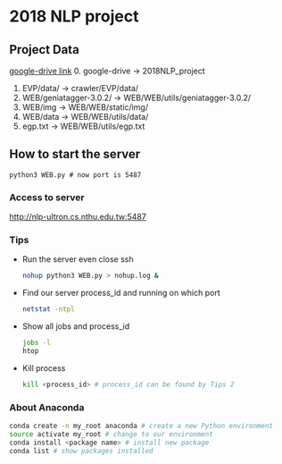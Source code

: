 # 2018 NLP project

## Project Data

[google-drive link](https://drive.google.com/drive/u/2/folders/18pnif3i3Rw4yPXInUloBQ65l6AsUgKm2)
0. google-drive -> 2018NLP_project
1. EVP/data/ -> crawler/EVP/data/
2. WEB/geniatagger-3.0.2/ -> WEB/WEB/utils/geniatagger-3.0.2/
3. WEB/img -> WEB/WEB/static/img/
4. WEB/data -> WEB/WEB/utils/data/
5. egp.txt -> WEB/WEB/utils/egp.txt

## How to start the server

```
python3 WEB.py # now port is 5487
```

### Access to server

http://nlp-ultron.cs.nthu.edu.tw:5487

### Tips

- Run the server even close ssh

   ```bash
   nohup python3 WEB.py > nohup.log &
   ```
-  Find our server process_id and running on which port

   ```bash
   netstat -ntpl
   ```
- Show all  jobs and process_id

   ```bash
   jobs -l 
   htop
   ```
- Kill process

   ```bash
   kill <process_id> # process_id can be found by Tips 2
   ```

### About Anaconda

```bash
conda create -n my_root anaconda # create a new Python environment
source activate my_root # change to our environment
conda install <package name> # install new package
conda list # show packages installed
```




